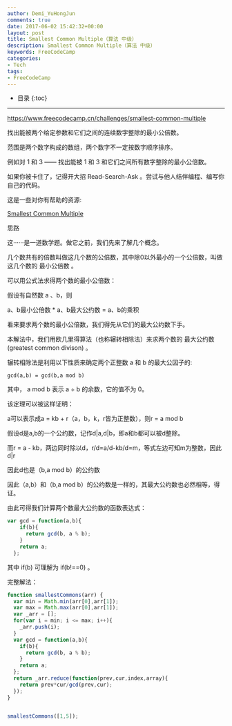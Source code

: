 ```yaml
---
author: Demi_YuHongJun
comments: true
date: 2017-06-02 15:42:32+00:00
layout: post
title: Smallest Common Multiple（算法 中级）
description: Smallest Common Multiple（算法 中级）
keywords: FreeCodeCamp
categories:
- Tech
tags:
- FreeCodeCamp
---
```

* 目录
{:toc}
---

https://www.freecodecamp.cn/challenges/smallest-common-multiple

找出能被两个给定参数和它们之间的连续数字整除的最小公倍数。

范围是两个数字构成的数组，两个数字不一定按数字顺序排序。

例如对 1 和 3 —— 找出能被 1 和 3 和它们之间所有数字整除的最小公倍数。

如果你被卡住了，记得开大招 Read-Search-Ask 。尝试与他人结伴编程、编写你自己的代码。

这是一些对你有帮助的资源:

[Smallest Common Multiple](https://www.mathsisfun.com/least-common-multiple.html)

思路

这······是一道数学题。做它之前，我们先来了解几个概念。

几个数共有的倍数叫做这几个数的公倍数，其中除0以外最小的一个公倍数，叫做这几个数的 最小公倍数 。

可以用公式法求得两个数的最小公倍数：

假设有自然数 a 、b，则

a、b最小公倍数 * a、b最大公约数 = a、b的乘积

看来要求两个数的最小公倍数，我们得先从它们的最大公约数下手。

本解法中，我们用欧几里得算法（也称辗转相除法）来求两个数的 最大公约数(greatest common divison) 。

辗转相除法是利用以下性质来确定两个正整数 a 和 b 的最大公因子的:

`gcd(a,b) = gcd(b,a mod b)`

其中， a mod b 表示 a ÷ b 的余数，它的值不为 0。

该定理可以被这样证明：

a可以表示成a = kb + r（a，b，k，r皆为正整数），则r = a mod b

假设d是a,b的一个公约数，记作d|a,d|b，即a和b都可以被d整除。

而r = a - kb，两边同时除以d，r/d=a/d-kb/d=m，等式左边可知m为整数，因此d|r

因此d也是（b,a mod b）的公约数

因此（a,b）和（b,a mod b）的公约数是一样的，其最大公约数也必然相等，得证。

由此可得我们计算两个数最大公约数的函数表达式：
```javascript
var gcd = function(a,b){
    if(b){
      return gcd(b, a % b);
    }
    return a;
  };
```
其中 if(b) 可理解为 if(b!==0) 。

完整解法：
```javascript
function smallestCommons(arr) {
  var min = Math.min(arr[0],arr[1]);
  var max = Math.max(arr[0],arr[1]);
  var _arr = [];
  for(var i = min; i <= max; i++){
    _arr.push(i);
  }
  var gcd = function(a,b){
    if(b){
      return gcd(b, a % b);
    }
    return a;
  };
  return _arr.reduce(function(prev,cur,index,array){
    return prev*cur/gcd(prev,cur);
  });
}


smallestCommons([1,5]);

```